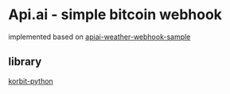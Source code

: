 # Api.ai - simple bitcoin webhook

implemented based on [apiai-weather-webhook-sample](https://github.com/api-ai/apiai-weather-webhook-sample) 

## library 
[korbit-python](https://github.com/HoonJin/korbit-python)

